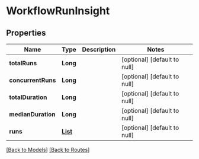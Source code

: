 # WorkflowRunInsight
## Properties

| Name | Type | Description | Notes |
|------------ | ------------- | ------------- | -------------|
| **totalRuns** | **Long** |  | [optional] [default to null] |
| **concurrentRuns** | **Long** |  | [optional] [default to null] |
| **totalDuration** | **Long** |  | [optional] [default to null] |
| **medianDuration** | **Long** |  | [optional] [default to null] |
| **runs** | [**List**](WorkflowRunSummary.md) |  | [optional] [default to null] |

[[Back to Models]](../overview#models) [[Back to Routes]](../overview#routes)

